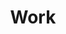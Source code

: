 ---
layout: work
title: Work
permalink: "/"
page_class: p-work
js_dependencies: card-click.js

intro: "User experience and brand design for organizations working to improve our world."
link:
    text: "More about me"
    url: "/about"
    icon: "fa-long-arrow-alt-right"
work-intro: "Selected work"

---